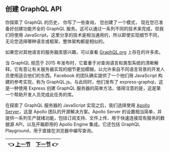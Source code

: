 ## 创建 GraphQL API

你探索了 GraphQL 的历史， 你写了一些查询， 您创建了一个模式， 现在您已准备好创建功能齐全的 GraphQL 服务。这可以通过一系列不同的技术来完成，但我们将使用 JavaScript。这里分享的技术是相当通用的，所以即使实现细节不同，无论您选择哪种语言或框架，整体架构都是相似的。

如果您对其他语言的服务器库感兴趣，可以查看 [GraphQL.org](https://graphql.org/code/) 上存在的许多库。

当 GraphQL 规范于 2015 年发布时，它着重于对查询语言和类型系统的清晰解释。它有意让有关服务器实现的细节更加模糊，以允许来自不同语言背景的开发人员使用适合他们的东西。Facebook 的团队确实提供了一个他们用 JavaScript 构建的参考实现，称为 GraphQL.js。与此同时，他们发布了 express-graphql，这是一种使用 Express 创建 GraphQL 服务器的简单方法，值得注意的是，这是第一个帮助开发人员完成此任务的库。

在探索了 GraphQL 服务器的 JavaScript 实现之后，我们选择使用 [Apollo Server](https://www.apollographql.com/docs/apollo-server/v2/)，这是 Apollo 团队的开源解决方案。Apollo Server 的设置相当简单，并提供一系列生产就绪功能，包括订阅支持、文件上传、用于快速连接现有服务的数据源 API，以及开箱即用的 Apollo Engine 集成。它还包括 GraphQL Playground，用于直接在浏览器中编写查询。

| :point_left: [上一节](/ch04_08.md) | [下一节](/ch05_01.md) :point_right: |
| - | - |
